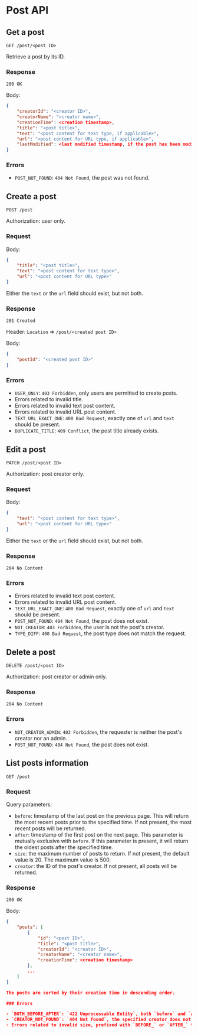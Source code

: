 # Post API

## Get a post

`GET /post/<post ID>`

Retrieve a post by its ID.

### Response

`200 OK`

Body:

```json
{
    "creatorId": "<creator ID>",
    "creatorName": "<creator name>",
    "creationTime": <creation timestamp>,
    "title": "<post title>",
    "text": "<post content for text type, if applicable>",
    "url": "<post content for URL type, if applicable>",
    "lastModified": <last modified timestamp, if the post has been modified>
}
```

### Errors

- `POST_NOT_FOUND`: `404 Not Found`, the post was not found.

## Create a post

`POST /post`

Authorization: user only.

### Request

Body:

```json
{
    "title": "<post title>",
    "text": "<post content for text type>",
    "url": "<post content for URL type>"
}
```

Either the `text` or the `url` field should exist, but not both.

### Response

`201 Created`

Header: `Location` => `/post/<created post ID>`

Body:

```json
{
    "postId": "<created post ID>"
}
```

### Errors

- `USER_ONLY`: `403 Forbidden`, only users are permitted to create posts.
- Errors related to invalid title.
- Errors related to invalid text post content.
- Errors related to invalid URL post content.
- `TEXT_URL_EXACT_ONE`: `400 Bad Request`, exactly one of `url` and `text` should be present.
- `DUPLICATE_TITLE`: `409 Conflict`, the post title already exists.

## Edit a post

`PATCH /post/<post ID>`

Authorization: post creator only.

### Request

Body:

```json
{
    "text": "<post content for text type>",
    "url": "<post content for URL type>"
}
```

Either the `text` or the `url` field should exist, but not both.

### Response

`204 No Content`

### Errors

- Errors related to invalid text post content.
- Errors related to invalid URL post content.
- `TEXT_URL_EXACT_ONE`: `400 Bad Request`, exactly one of `url` and `text` should be present.
- `POST_NOT_FOUND`: `404 Not Found`, the post does not exist.
- `NOT_CREATOR`: `403 Forbidden`, the user is not the post's creator.
- `TYPE_DIFF`: `400 Bad Request`, the post type does not match the request.

## Delete a post

`DELETE /post/<post ID>`

Authorization: post creator or admin only.

### Response

`204 No Content`

### Errors

- `NOT_CREATOR_ADMIN`: `403 Forbidden`, the requester is neither the post's creator nor an admin.
- `POST_NOT_FOUND`: `404 Not Found`, the post does not exist.

## List posts information

`GET /post`

### Request

Query parameters:
- `before`: timestamp of the last post on the previous page. This will return the most recent posts prior to the specified time. If not present, the most recent posts will be returned.
- `after`: timestamp of the first post on the next page. This parameter is mutually exclusive with `before`. If this parameter is present, it will return the oldest posts after the specified time.
- `size`: the maximum number of posts to return. If not present, the default value is 20. The maximum value is 500.
- `creator`: the ID of the post's creator. If not present, all posts will be returned.

### Response

`200 OK`

Body:

```json
{
    "posts": [
        {
            "id": "<post ID>",
            "title": "<post title>",
            "creatorId": "<creator ID>",
            "creatorName": "<creator name>",
            "creationTime": <creation timestamp>
        },
        ...
    ]
}

The posts are sorted by their creation time in descending order.

### Errors

- `BOTH_BEFORE_AFTER`: `422 Unprocessable Entity`, both `before` and `after` parameters are present.
- `CREATOR_NOT_FOUND`: `404 Not Found`, the specified creator does not exist.
- Errors related to invalid size, prefixed with `BEFORE_` or `AFTER_` to indicate whether the `before` parameter or the `after` parameter is invalid.
